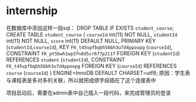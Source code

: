 # internship

在数据库中添加这样一段sql：
DROP TABLE IF EXISTS `student_course`;
CREATE TABLE `student_course` (
  `courseId` int(11) NOT NULL,
  `studentId` int(11) NOT NULL,
  `score` int(11) DEFAULT NULL,
  PRIMARY KEY (`studentId`,`courseId`),
  KEY `FK_t45vpfbqbh56bh3u7d4ppoopg` (`courseId`),
  CONSTRAINT `FK_pt5bwh1wp3fn0d5cr677p211f` FOREIGN KEY (`studentId`) REFERENCES `student` (`studentId`),
  CONSTRAINT `FK_t45vpfbqbh56bh3u7d4ppoopg` FOREIGN KEY (`courseId`) REFERENCES `course` (`courseId`)
) ENGINE=InnoDB DEFAULT CHARSET=utf8;
原因：学生表与课程表是多对多的关联，所以就把成绩字段插在了这个连接表中

项目启动后，需要在admin表中自己插入一段代码，来完成管理员的登录